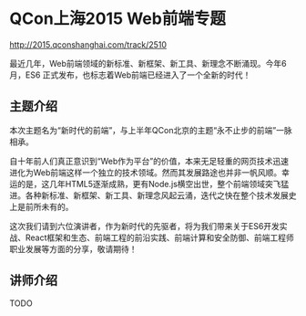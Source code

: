 # QCon上海2015 Web前端专题

http://2015.qconshanghai.com/track/2510

最近几年，Web前端领域的新标准、新框架、新工具、新理念不断涌现。今年6月，ES6
正式发布，也标志着Web前端已经进入了一个全新的时代！

## 主题介绍

本次主题名为“新时代的前端”，与上半年QCon北京的主题“永不止步的前端”一脉相承。

自十年前人们真正意识到“Web作为平台”的价值，本来无足轻重的网页技术迅速进化为Web前端这样一个独立的技术领域。然而其发展路途也并非一帆风顺。幸运的是，这几年HTML5逐渐成熟，更有Node.js横空出世，整个前端领域突飞猛进。各种新标准、新框架、新工具、新理念风起云涌，迭代之快在整个技术发展史上是前所未有的。

这次我们请到六位演讲者，作为新时代的先驱者，将为我们带来关于ES6开发实战、React框架和生态、前端工程的前沿实践、前端计算和安全防御、前端工程师职业发展等方面的分享，敬请期待！

## 讲师介绍
TODO
